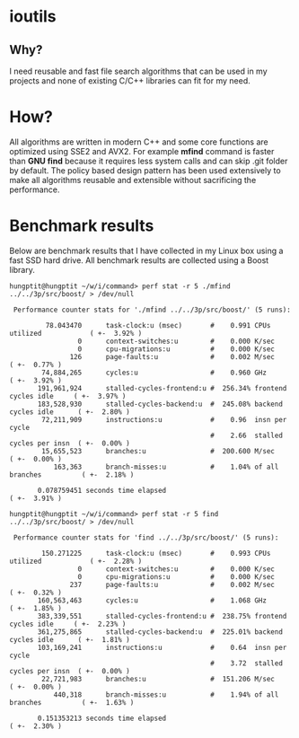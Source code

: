 # ioutils

## Why?

I need reusable and fast file search algorithms that can be used in my projects and none of existing C/C++ libraries can fit for my need.

# How?

All algorithms are written in modern C++ and some core functions are optimized using SSE2 and AVX2. For example **mfind** command is faster than **GNU find** because it requires less system calls and can skip .git folder by default. The policy based design pattern has been used extensively to make all algorithms reusable and extensible without sacrificing the performance.

# Benchmark results

Below are benchmark results that I have collected in my Linux box using a fast SSD hard drive. All benchmark results are collected using a Boost library.

```
hungptit@hungptit ~/w/i/command> perf stat -r 5 ./mfind ../../3p/src/boost/ > /dev/null

 Performance counter stats for './mfind ../../3p/src/boost/' (5 runs):

         78.043470      task-clock:u (msec)       #    0.991 CPUs utilized            ( +-  3.92% )
                 0      context-switches:u        #    0.000 K/sec
                 0      cpu-migrations:u          #    0.000 K/sec
               126      page-faults:u             #    0.002 M/sec                    ( +-  0.77% )
        74,884,265      cycles:u                  #    0.960 GHz                      ( +-  3.92% )
       191,961,924      stalled-cycles-frontend:u #  256.34% frontend cycles idle     ( +-  3.97% )
       183,528,930      stalled-cycles-backend:u  #  245.08% backend cycles idle      ( +-  2.80% )
        72,211,909      instructions:u            #    0.96  insn per cycle
                                                  #    2.66  stalled cycles per insn  ( +-  0.00% )
        15,655,523      branches:u                #  200.600 M/sec                    ( +-  0.00% )
           163,363      branch-misses:u           #    1.04% of all branches          ( +-  2.18% )

       0.078759451 seconds time elapsed                                          ( +-  3.91% )

hungptit@hungptit ~/w/i/command> perf stat -r 5 find ../../3p/src/boost/ > /dev/null

 Performance counter stats for 'find ../../3p/src/boost/' (5 runs):

        150.271225      task-clock:u (msec)       #    0.993 CPUs utilized            ( +-  2.28% )
                 0      context-switches:u        #    0.000 K/sec
                 0      cpu-migrations:u          #    0.000 K/sec
               237      page-faults:u             #    0.002 M/sec                    ( +-  0.32% )
       160,563,463      cycles:u                  #    1.068 GHz                      ( +-  1.85% )
       383,339,551      stalled-cycles-frontend:u #  238.75% frontend cycles idle     ( +-  2.23% )
       361,275,865      stalled-cycles-backend:u  #  225.01% backend cycles idle      ( +-  1.81% )
       103,169,241      instructions:u            #    0.64  insn per cycle
                                                  #    3.72  stalled cycles per insn  ( +-  0.00% )
        22,721,983      branches:u                #  151.206 M/sec                    ( +-  0.00% )
           440,318      branch-misses:u           #    1.94% of all branches          ( +-  1.63% )

       0.151353213 seconds time elapsed                                          ( +-  2.30% )

```

